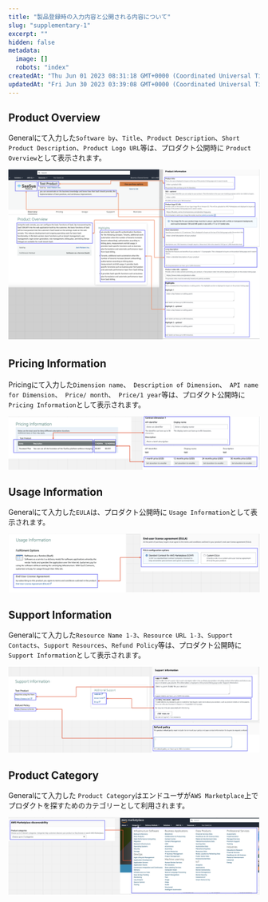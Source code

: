 ```yaml
---
title: "製品登録時の入力内容と公開される内容について"
slug: "supplementary-1"
excerpt: ""
hidden: false
metadata: 
  image: []
  robots: "index"
createdAt: "Thu Jun 01 2023 08:31:18 GMT+0000 (Coordinated Universal Time)"
updatedAt: "Fri Jun 30 2023 03:39:08 GMT+0000 (Coordinated Universal Time)"
---
```

## Product Overview

Generalにて入力した`Software by`、`Title`、`Product Description`、`Short Product Description`、`Product Logo URL`等は、プロダクト公開時に `Product Overview`として表示されます。

![supplementary-1-1](/img/aws-marketplace-integration/supplementary/supplementary-1-1.png)

## Pricing Information　

Pricingにて入力した`Dimension name`、　`Description of Dimension`、　`API name for Dimension`、　`Price/ month`、　`Price/1 year`等は、プロダクト公開時に `Pricing Information`として表示されます。

![supplementary-1-2](/img/aws-marketplace-integration/supplementary/supplementary-1-2.png)

## Usage Information

Generalにて入力した`EULA`は、プロダクト公開時に `Usage Information`として表示されます。

![supplementary-1-3](/img/aws-marketplace-integration/supplementary/supplementary-1-3.png)

## Support Information

Generalにて入力した`Resource Name 1-3`、`Resource URL 1-3`、`Support Contacts`、`Support Resources`、`Refund Policy`等は、プロダクト公開時に `Support Information`として表示されます。

![supplementary-1-4](/img/aws-marketplace-integration/supplementary/supplementary-1-4.png)

## Product Category

Generalにて入力した `Product Category`はエンドユーザが`AWS Marketplace`上でプロダクトを探すためのカテゴリーとして利用されます。

![supplementary-1-5](/img/aws-marketplace-integration/supplementary/supplementary-1-5.png)
